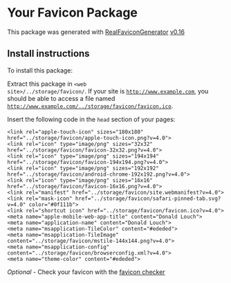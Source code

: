 # Your Favicon Package

This package was generated with [RealFaviconGenerator](https://realfavicongenerator.net/) [v0.16](https://realfavicongenerator.net/change_log#v0.16)

## Install instructions

To install this package:

Extract this package in <code>&lt;web site&gt;/../storage/favicon/</code>. If your site is <code>http://www.example.com</code>, you should be able to access a file named <code>http://www.example.com/../storage/favicon/favicon.ico</code>.

Insert the following code in the `head` section of your pages:

    <link rel="apple-touch-icon" sizes="180x180" href="../storage/favicon/apple-touch-icon.png?v=4.0">
    <link rel="icon" type="image/png" sizes="32x32" href="../storage/favicon/favicon-32x32.png?v=4.0">
    <link rel="icon" type="image/png" sizes="194x194" href="../storage/favicon/favicon-194x194.png?v=4.0">
    <link rel="icon" type="image/png" sizes="192x192" href="../storage/favicon/android-chrome-192x192.png?v=4.0">
    <link rel="icon" type="image/png" sizes="16x16" href="../storage/favicon/favicon-16x16.png?v=4.0">
    <link rel="manifest" href="../storage/favicon/site.webmanifest?v=4.0">
    <link rel="mask-icon" href="../storage/favicon/safari-pinned-tab.svg?v=4.0" color="#0f111b">
    <link rel="shortcut icon" href="../storage/favicon/favicon.ico?v=4.0">
    <meta name="apple-mobile-web-app-title" content="Donald Louch">
    <meta name="application-name" content="Donald Louch">
    <meta name="msapplication-TileColor" content="#ededed">
    <meta name="msapplication-TileImage" content="../storage/favicon/mstile-144x144.png?v=4.0">
    <meta name="msapplication-config" content="../storage/favicon/browserconfig.xml?v=4.0">
    <meta name="theme-color" content="#ededed">

*Optional* - Check your favicon with the [favicon checker](https://realfavicongenerator.net/favicon_checker)